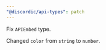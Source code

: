 ```yaml
---
"@discordic/api-types": patch
---
```


Fix `APIEmbed` type.

Changed `color` from `string` to `number`.
